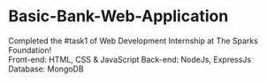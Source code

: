# Basic-Bank-Web-Application
Completed the #task1 of Web Development Internship at The Sparks Foundation!  
Front-end: HTML, CSS &amp; JavaScript 
Back-end: NodeJs, ExpressJs
Database: MongoDB
